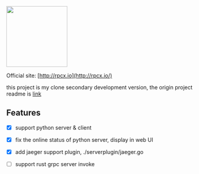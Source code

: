 <a href="https://rpcx.io/"><img height="160" src="http://rpcx.io/logos/rpcx-logo-text.png"></a>

Official site: [http://rpcx.io](http://rpcx.io/)


this project is my clone secondary development version, the  origin project readme is <a href="README_origin.md">link</a>



## Features
- [x] support python server & client 
- [x] fix the online status of python server, display in web UI 
- [x] add jaeger support plugin, ./serverplugin/jaeger.go
- [ ] support rust grpc server invoke



